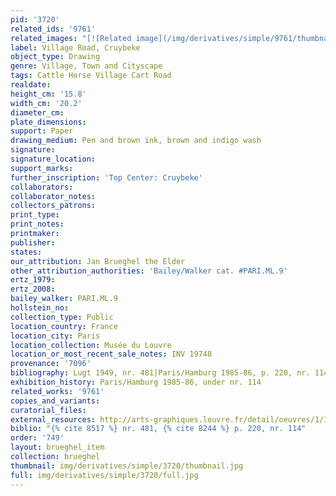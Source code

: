 ```yaml
---
pid: '3720'
related_ids: '9761'
related_images: "[![Related image](/img/derivatives/simple/9761/thumbnail.jpg)](/brughel/9761)"
label: Village Road, Cruybeke
object_type: Drawing
genre: Village, Town and Cityscape
tags: Cattle Horse Village Cart Road
realdate: 
height_cm: '15.8'
width_cm: '20.2'
diameter_cm: 
plate_dimensions: 
support: Paper
drawing_medium: Pen and brown ink, brown and indigo wash
signature: 
signature_location: 
support_marks: 
further_inscription: 'Top Center: Cruybeke'
collaborators: 
collaborator_notes: 
collectors_patrons: 
print_type: 
print_notes: 
printmaker: 
publisher: 
states: 
our_attribution: Jan Brueghel the Elder
other_attribution_authorities: 'Bailey/Walker cat. #PARI.ML.9'
ertz_1979: 
ertz_2008: 
bailey_walker: PARI.ML.9
hollstein_no: 
collection_type: Public
location_country: France
location_city: Paris
location_collection: Musée du Louvre
location_or_most_recent_sale_notes: INV 19748
provenance: '7096'
bibliography: Lugt 1949, nr. 481|Paris/Hamburg 1985-86, p. 220, nr. 114
exhibition_history: Paris/Hamburg 1985-86, under nr. 114
related_works: '9761'
copies_and_variants: 
curatorial_files: 
external_resources: http://arts-graphiques.louvre.fr/detail/oeuvres/1/109890-Route-dans-un-village-Cruybeke
biblio: "{% cite 8517 %} nr. 481, {% cite 8244 %} p. 220, nr. 114"
order: '749'
layout: brueghel_item
collection: brueghel
thumbnail: img/derivatives/simple/3720/thumbnail.jpg
full: img/derivatives/simple/3720/full.jpg
---
```

